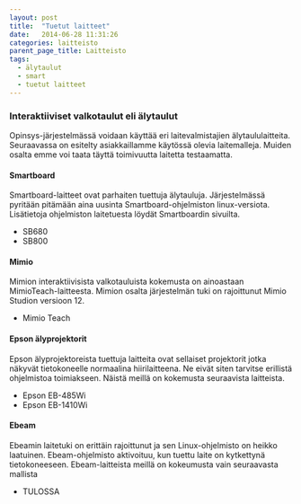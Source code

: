 ```yaml
---
layout: post
title:  "Tuetut laitteet"
date:   2014-06-28 11:31:26
categories: laitteisto
parent_page_title: Laitteisto
tags:
  - älytaulut
  - smart
  - tuetut laitteet
---
```


### Interaktiiviset valkotaulut eli älytaulut
Opinsys-järjestelmässä voidaan käyttää eri laitevalmistajien älytaululaitteita. Seuraavassa on esitelty asiakkaillamme käytössä olevia laitemalleja. Muiden osalta emme voi taata täyttä toimivuutta laitetta testaamatta.

#### Smartboard
Smartboard-laitteet  ovat parhaiten tuettuja älytauluja. Järjestelmässä pyritään pitämään aina uusinta Smartboard-ohjelmiston linux-versiota. Lisätietoja ohjelmiston laitetuesta löydät Smartboardin sivuilta.

* SB680
* SB800

#### Mimio
Mimion interaktiivisista valkotauluista kokemusta on ainoastaan MimioTeach-laitteesta. Mimion osalta järjestelmän tuki on rajoittunut Mimio Studion versioon 12.

* Mimio Teach

#### Epson älyprojektorit
Epson älyprojektoreista tuettuja laitteita ovat sellaiset projektorit jotka näkyvät tietokoneelle normaalina hiirilaitteena. Ne eivät siten tarvitse erillistä ohjelmistoa toimiakseen. Näistä meillä on kokemusta seuraavista laitteista.

* Epson EB-485Wi
* Epson EB-1410Wi

#### Ebeam
Ebeamin laitetuki on erittäin rajoittunut ja sen Linux-ohjelmisto on heikko laatuinen. Ebeam-ohjelmisto aktivoituu, kun tuettu laite on kytkettynä tietokoneeseen. Ebeam-laitteista meillä on kokeumusta vain seuraavasta mallista

* TULOSSA
